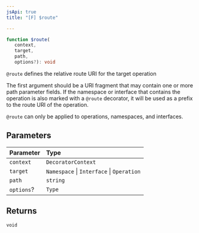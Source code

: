 ```yaml
---
jsApi: true
title: "[F] $route"

---
```

```ts
function $route(
   context, 
   target, 
   path, 
   options?): void
```

`@route` defines the relative route URI for the target operation

The first argument should be a URI fragment that may contain one or more path parameter fields.
If the namespace or interface that contains the operation is also marked with a `@route` decorator,
it will be used as a prefix to the route URI of the operation.

`@route` can only be applied to operations, namespaces, and interfaces.

## Parameters

| Parameter | Type |
| :------ | :------ |
| `context` | `DecoratorContext` |
| `target` | `Namespace` \| `Interface` \| `Operation` |
| `path` | `string` |
| `options`? | `Type` |

## Returns

`void`
